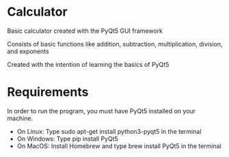 # Calculator

Basic calculator created with the PyQt5 GUI framework

Consists of basic functions like addition, subtraction, multiplication, division, and exponents

Created with the intention of learning the basics of PyQt5

# Requirements

In order to run the program, you must have PyQt5 installed on your machine.

* On Linux: Type sudo apt-get install python3-pyqt5 in the terminal
* On Windows: Type pip install PyQt5
* On MacOS: Install Homebrew and type brew install PyQt5 in the terminal
